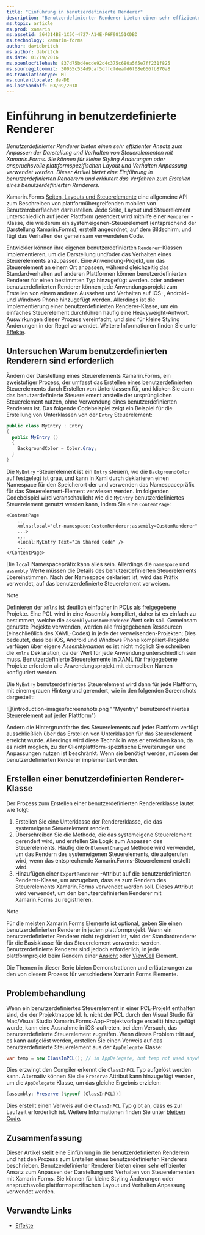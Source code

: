 ```yaml
---
title: "Einführung in benutzerdefinierte Renderer"
description: "Benutzerdefinierter Renderer bieten einen sehr effizienter Ansatz zum Anpassen der Darstellung und Verhalten von Steuerelementen mit Xamarin.Forms. Sie können für kleine Styling Änderungen oder anspruchsvolle plattformspezifischen Layout und Verhalten Anpassung verwendet werden. Dieser Artikel bietet eine Einführung in benutzerdefinierten Renderern und erläutert das Verfahren zum Erstellen eines benutzerdefinierten Renderers."
ms.topic: article
ms.prod: xamarin
ms.assetid: 264314BE-1C5C-4727-A14E-F6F98151CDBD
ms.technology: xamarin-forms
author: davidbritch
ms.author: dabritch
ms.date: 01/19/2016
ms.openlocfilehash: 837d75bd4ecde92d4c375c680a5f5e7ff231f825
ms.sourcegitcommit: 30055c534d9caf5dffcfdeafd6f08e666fb870a8
ms.translationtype: MT
ms.contentlocale: de-DE
ms.lasthandoff: 03/09/2018
---
```

# <a name="introduction-to-custom-renderers"></a>Einführung in benutzerdefinierte Renderer

_Benutzerdefinierter Renderer bieten einen sehr effizienter Ansatz zum Anpassen der Darstellung und Verhalten von Steuerelementen mit Xamarin.Forms. Sie können für kleine Styling Änderungen oder anspruchsvolle plattformspezifischen Layout und Verhalten Anpassung verwendet werden. Dieser Artikel bietet eine Einführung in benutzerdefinierten Renderern und erläutert das Verfahren zum Erstellen eines benutzerdefinierten Renderers._

Xamarin.Forms [Seiten, Layouts und Steuerelemente](~/xamarin-forms/user-interface/controls/index.md) eine allgemeine API zum Beschreiben von plattformübergreifenden mobilen von Benutzeroberflächen darzustellen. Jede Seite, Layout und Steuerelement unterschiedlich auf jeder Plattform gerendert wird mithilfe einer `Renderer` -Klasse, die wiederum ein systemeigenen-Steuerelement (entsprechend der Darstellung Xamarin.Forms), erstellt angeordnet, auf dem Bildschirm, und fügt das Verhalten der gemeinsam verwendeten Code.

Entwickler können ihre eigenen benutzerdefinierten `Renderer`-Klassen implementieren, um die Darstellung und/oder das Verhalten eines Steuerelements anzupassen. Eine Anwendung-Projekt, um das Steuerelement an einem Ort anpassen, während gleichzeitig das Standardverhalten auf anderen Plattformen können benutzerdefinierten Renderer für einen bestimmten Typ hinzugefügt werden. oder anderen benutzerdefinierten Renderer können jede Anwendungsprojekt zum Erstellen von einem anderen Aussehen und Verhalten auf iOS-, Android- und Windows Phone hinzugefügt werden. Allerdings ist die Implementierung einer benutzerdefinierten Renderer-Klasse, um ein einfaches Steuerelement durchführen häufig eine Heavyweight-Antwort. Auswirkungen dieser Prozess vereinfacht, und sind für kleine Styling Änderungen in der Regel verwendet. Weitere Informationen finden Sie unter [Effekte](~/xamarin-forms/app-fundamentals/effects/index.md).

## <a name="examining-why-custom-renderers-are-necessary"></a>Untersuchen Warum benutzerdefinierten Renderern sind erforderlich

Ändern der Darstellung eines Steuerelements Xamarin.Forms, ein zweistufiger Prozess, der umfasst das Erstellen eines benutzerdefinierten Steuerelements durch Erstellen von Unterklassen für, und klicken Sie dann das benutzerdefinierte Steuerelement anstelle der ursprünglichen Steuerelement nutzen, ohne Verwendung eines benutzerdefinierten Renderers ist. Das folgende Codebeispiel zeigt ein Beispiel für die Erstellung von Unterklassen von der `Entry` Steuerelement:

```csharp
public class MyEntry : Entry
{
  public MyEntry ()
  {
    BackgroundColor = Color.Gray;
  }
}
```

Die `MyEntry` -Steuerelement ist ein `Entry` steuern, wo die `BackgroundColor` auf festgelegt ist grau, und kann in Xaml durch deklarieren einen Namespace für den Speicherort der und verwenden das Namespacepräfix für das Steuerelement-Element verwiesen werden. Im folgenden Codebeispiel wird veranschaulicht wie die `MyEntry` benutzerdefiniertes Steuerelement genutzt werden kann, indem Sie eine `ContentPage`:

```xaml
<ContentPage
    ...
    xmlns:local="clr-namespace:CustomRenderer;assembly=CustomRenderer"
    ...>
    ...
    <local:MyEntry Text="In Shared Code" />
    ...
</ContentPage>
```

Die `local` Namespacepräfix kann alles sein. Allerdings die `namespace` und `assembly` Werte müssen die Details des benutzerdefinierten Steuerelements übereinstimmen. Nach der Namespace deklariert ist, wird das Präfix verwendet, auf das benutzerdefinierte Steuerelement verweisen.

> [!NOTE]
> Definieren der `xmlns` ist deutlich einfacher in PCLs als freigegebene Projekte. Eine PCL wird in eine Assembly kompiliert, daher ist es einfach zu bestimmen, welche die `assembly=CustomRenderer` Wert sein soll. Gemeinsam genutzte Projekte verwenden, werden alle freigegebenen Ressourcen (einschließlich des XAML-Codes) in jede der verweisenden-Projekten; Dies bedeutet, dass bei iOS, Android und Windows Phone kompiliert-Projekte verfügen über eigene *Assemblynamen* es ist nicht möglich Sie schreiben die `xmlns` Deklaration, da der Wert für jede Anwendung unterschiedlich sein muss. Benutzerdefinierte Steuerelemente in XAML für freigegebene Projekte erfordern alle Anwendungsprojekt mit demselben Namen konfiguriert werden.

Die `MyEntry` benutzerdefiniertes Steuerelement wird dann für jede Plattform, mit einem grauen Hintergrund gerendert, wie in den folgenden Screenshots dargestellt:

![](introduction-images/screenshots.png ""Myentry" benutzerdefiniertes Steuerelement auf jeder Plattform")

Ändern die Hintergrundfarbe des Steuerelements auf jeder Plattform verfügt ausschließlich über das Erstellen von Unterklassen für das Steuerelement erreicht wurde. Allerdings wird diese Technik in was er erreichen kann, da es nicht möglich, zu der Clientplattform-spezifische Erweiterungen und Anpassungen nutzen ist beschränkt. Wenn sie benötigt werden, müssen der benutzerdefinierten Renderer implementiert werden.

## <a name="creating-a-custom-renderer-class"></a>Erstellen einer benutzerdefinierten Renderer-Klasse

Der Prozess zum Erstellen einer benutzerdefinierten Rendererklasse lautet wie folgt:

1. Erstellen Sie eine Unterklasse der Rendererklasse, die das systemeigene Steuerelement rendert.
1. Überschreiben Sie die Methode, die das systemeigene Steuerelement gerendert wird, und erstellen Sie Logik zum Anpassen des Steuerelements. Häufig die `OnElementChanged` Methode wird verwendet, um das Rendern des systemeigenen Steuerelements, die aufgerufen wird, wenn das entsprechende Xamarin.Forms-Steuerelement erstellt wird.
1. Hinzufügen einer `ExportRenderer` -Attribut auf die benutzerdefinierten Renderer-Klasse, um anzugeben, dass es zum Rendern des Steuerelements Xamarin.Forms verwendet werden soll. Dieses Attribut wird verwendet, um den benutzerdefinierten Renderer mit Xamarin.Forms zu registrieren.

> [!NOTE]
> Für die meisten Xamarin.Forms Elemente ist optional, geben Sie einen benutzerdefinierten Renderer in jedem plattformprojekt. Wenn ein benutzerdefinierter Renderer nicht registriert ist, wird der Standardrenderer für die Basisklasse für das Steuerelement verwendet werden. Benutzerdefinierte Renderer sind jedoch erforderlich, in jede plattformprojekt beim Rendern einer [Ansicht](https://developer.xamarin.com/api/type/Xamarin.Forms.View/) oder [ViewCell](https://developer.xamarin.com/api/type/Xamarin.Forms.ViewCell/) Element.

Die Themen in dieser Serie bieten Demonstrationen und erläuterungen zu den von diesem Prozess für verschiedene Xamarin.Forms Elemente.

## <a name="troubleshooting"></a>Problembehandlung

Wenn ein benutzerdefiniertes Steuerelement in einer PCL-Projekt enthalten sind, die der Projektmappe (d. h. nicht der PCL durch den Visual Studio für Mac/Visual Studio Xamarin.Forms-App-Projektvorlage erstellt) hinzugefügt wurde, kann eine Ausnahme in iOS-auftreten, bei dem Versuch, das benutzerdefinierte Steuerelement zugreifen. Wenn dieses Problem tritt auf, es kann aufgelöst werden, erstellen Sie einen Verweis auf das benutzerdefinierte Steuerelement aus der `AppDelegate` Klasse:

```csharp
var temp = new ClassInPCL(); // in AppDelegate, but temp not used anywhere
```

Dies erzwingt den Compiler erkennt die `ClassInPCL` Typ aufgelöst werden kann. Alternativ können Sie die `Preserve` Attribut kann hinzugefügt werden, um die `AppDelegate` Klasse, um das gleiche Ergebnis erzielen:

```csharp
[assembly: Preserve (typeof (ClassInPCL))]
```

Dies erstellt einen Verweis auf die `ClassInPCL` Typ gibt an, dass es zur Laufzeit erforderlich ist. Weitere Informationen finden Sie unter [bleiben Code](~/ios/deploy-test/linker.md).

## <a name="summary"></a>Zusammenfassung

Dieser Artikel stellt eine Einführung in die benutzerdefinierten Renderern und hat den Prozess zum Erstellen eines benutzerdefinierten Renderers beschrieben. Benutzerdefinierter Renderer bieten einen sehr effizienter Ansatz zum Anpassen der Darstellung und Verhalten von Steuerelementen mit Xamarin.Forms. Sie können für kleine Styling Änderungen oder anspruchsvolle plattformspezifischen Layout und Verhalten Anpassung verwendet werden.


## <a name="related-links"></a>Verwandte Links

- [Effekte](~/xamarin-forms/app-fundamentals/effects/index.md)
